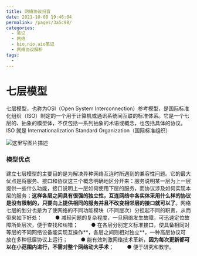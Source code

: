 ```yaml
---
title: 网络协议扫盲
date: 2021-10-08 19:46:04
permalink: /pages/3a5c98/
categories:
  - 笔记
  - 网络
  - bio,nio,aio笔记
  - 网络协议解析
tags:
  - 
---
```

# 七层模型

七层模型，也称为OSI（Open System Interconnection）参考模型，是国际标准化组织（ISO）制定的一个用于计算机或通讯系统间互联的标准体系。它是一个七层的、抽象的模型体，不仅包括一系列抽象的术语或概念，也包括具体的协议。
ISO 就是 Internationalization Standard Organization（国际标准组织）

![这里写图片描述](https://img.ggball.top/picGo/20160923175430340)

### 模型优点

建立七层模型的主要目的是为解决异种网络互连时所遇到的兼容性问题。它的最大优点是将服务、接口和协议这三个概念明确地区分开来：服务说明某一层为上一层提供一些什么功能，接口说明上一层如何使用下层的服务，而协议涉及如何实现本层的服务；**这样各层之间具有很强的独立性，互连网络中各实体采用什么样的协议是没有限制的，只要向上提供相同的服务并且不改变相邻层的接口就可以了**。网络七层的划分也是为了使网络的不同功能模块（不同层次）分担起不同的职责，从而带来如下好处： 　　
● 减轻问题的复杂程度，一旦网络发生故障，可迅速定位故障所处层次，便于查找和纠错； 　　
● 在各层分别定义标准接口，使具备相同对等层的不同网络设备能实现互操作**，各层之间则相对独立**，一种高层协议可放在多种低层协议上运行； 　　
● 能有效刺激网络技术革新，**因为每次更新都可以在小范围内进行，不需对整个网络动大手术**； 　　
● 便于研究和教学。